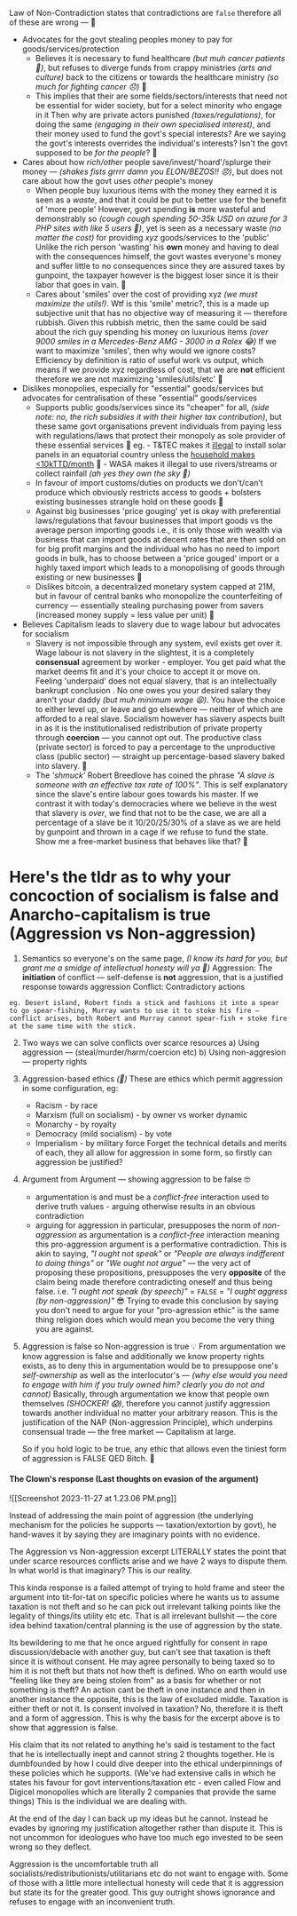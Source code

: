 Law of Non-Contradiction states that contradictions are `false` therefore all of these are wrong — 🤡

- Advocates for the govt stealing peoples money to pay for goods/services/protection
	- Believes it is necessary to fund healthcare _(but muh cancer patients 🤒)_, but refuses to diverge funds from crappy ministries _(arts and culture)_ back to the citizens or towards the healthcare ministry _(so much for fighting cancer 😞)_ 🤡
	- This implies that their are some fields/sectors/interests that need not be essential for wider society, but for a select minority who engage in it
	  Then why are private actors punished _(taxes/regulations)_, for doing the same _(engaging in their own specialised interest)_, and their money used to fund the govt's special interests? Are we saying the govt's interests overrides the individual's interests? Isn't the govt supposed to be _for the people_? 🤡
- Cares about how _rich/other_ people save/invest/'hoard'/splurge their money — _(*shakes fists* grrrr damn you ELON/BEZOS!! 😠)_, but does not care about how the govt uses _other_ people's money
	- When people buy luxurious items with the money they earned it is seen as a _waste_, and that it could be put to better use for the benefit of 'more people'
	  However, govt spending __is__ more wasteful and demonstrably so _(*cough cough* spending 50-35k USD on azure for 3 PHP sites with like 5 users 🤯)_, yet is seen as a necessary waste _(no matter the cost)_ for providing _xyz_ goods/services to the 'public'
	  Unlike the rich person 'wasting' his **own** money and having to deal with the consequences himself, the govt wastes everyone's money and suffer little to no consequences since they are assured taxes by gunpoint, the taxpayer however is the biggest loser since it is their labor that goes in vain.  🤡
	- Cares about 'smiles' over the cost of providing xyz _(we must maximize the utils!)_. Wtf is this 'smile' metric?, this is a made up subjective unit that has no objective way of measuring it — therefore rubbish. Given this rubbish metric, then the same could be said about the rich guy spending his money on luxurious items _(over 9000 smiles in a Mercedes-Benz AMG - 3000 in a Rolex 😂)_
	  If we want to maximize 'smiles', then why would we ignore costs? Efficiency by definition is ratio of useful work vs output, which means if we provide xyz regardless of cost, that we are __not__ efficient therefore we are not maximizing 'smiles/utils/etc' 🤡
- Dislikes monopolies, especially for "essential" goods/services but advocates for centralisation of these "essential" goods/services
	- Supports public goods/services since its "cheaper" for all, _(side note: no, the rich subsidies it with their higher tax contribution)_, but these same govt organisations prevent individuals from paying less with regulations/laws that protect their monopoly as sole provider of these essential services 🤡
	   eg. 
		   - T&TEC makes it [illegal](https://www.energy.gov.tt/our-business/alternative-energy/renewable-energy-electricity-generation-in-trinidad-and-tobago/) to install solar panels in an equatorial country unless the [household makes <10kTTD/month](https://ttec.co.tt/default/utilities-assistance-program) 🤪
		   - WASA makes it illegal to use rivers/streams or collect rainfall _(ah yes they own the sky 🫡)_
	- In favour of import customs/duties on products we don't/can't produce which obviously restricts access to goods + bolsters existing businesses strangle hold on these goods 🤡
	- Against big businesses 'price gouging' yet is okay with preferential laws/regulations that favour businesses that import goods vs the average person importing goods
	  i.e., it is only those with wealth via business that can import goods at decent rates that are then sold on for big profit margins and the individual who has no need to import goods in bulk, has to choose between a 'price gouged' import or a highly taxed import which leads to a monopolising of goods through existing or new businesses 🤡
	-  Dislikes bitcoin, a decentralized monetary system capped at 21M, but in favour of central banks who monopolize the counterfeiting of currency — essentially stealing purchasing power from savers (increased money supply = less value per unit) 🤡 
- Believes Capitalism leads to slavery due to wage labour but advocates for socialism
	- Slavery is not impossible through any system, evil exists get over it. 
	  Wage labour is not slavery in the slightest, it is a completely **consensual** agreement by worker - employer. You get paid what the market deems fit and it's your choice to accept it or move on. Feeling 'underpaid' does not equal slavery, that is an intellectually bankrupt conclusion . No one owes you your desired salary they aren't your daddy _(but muh minimum wage 😫)_. You have the choice to either level up, or leave and go elsewhere — neither of which are afforded to a real slave. 
	  Socialism however has slavery aspects built in as it is the institutionalised redistribution of private property through **coercion** — you cannot opt out. The productive class (private sector) is forced to pay a percentage to the unproductive class (public sector) — straight up percentage-based slavery baked into slavery. 🤡
	- The _'shmuck'_ Robert Breedlove has coined the phrase _"A slave is someone with an effective tax rate of 100%"_. This is self explanatory since the slave's entire labour goes towards his master. If we contrast it with today's democracies where we believe in the west that slavery is _over_, we find that not to be the case, we are all a percentage of a slave be it 10/20/25/30% of a slave as we are held by gunpoint and thrown in a cage if we refuse to fund the state. Show me a free-market business that behaves like that? 🤡

# Here's the tldr as to why your concoction of socialism is false and Anarcho-capitalism is true (Aggression vs Non-aggression)
1.  Semantics so everyone's on the same page, _(I know its hard for you, but grant me a smidge of intellectual honesty will ya 🥺)_
   Aggression: The **initiation** of conflict — self-defense is **not** aggression, that is a justified response towards aggression
   Conflict: Contradictory actions
```
eg. Desert island, Robert finds a stick and fashions it into a spear to go spear-fishing, Murray wants to use it to stoke his fire — conflict arises, both Robert and Murray cannot spear-fish + stoke fire at the same time with the stick.
```   
2. Two ways we can solve conflicts over scarce resources
   a) Using aggression — (steal/murder/harm/coercion etc)
   b) Using non-aggresion — property rights
3. Aggression-based ethics _(🤮)_
   These are ethics which permit aggression in some configuration, eg:
   - Racism - by race
   - Marxism (full on socialism) - by owner vs worker dynamic
   - Monarchy - by royalty
   - Democracy (mild socialism) - by vote
   - Imperialism - by military force
   Forget the technical details and merits of each, they all allow for aggression in some form, so firstly can aggression be justified?
4. Argument from Argument — showing aggression to be false 🤓
   - argumentation is and must be a _conflict-free_ interaction used to derive truth values - arguing otherwise results in an obvious contradiction
   - arguing for aggression in particular, presupposes the norm of _non-aggression_ as argumentation is a _conflict-free_ interaction meaning this pro-aggression argument is a performative contradiction. 
     This is akin to saying, _"I ought not speak"_ or _"People are always indifferent to doing things"_ or _"We ought not argue"_ — the very act of proposing these propositions, presupposes the very **opposite** of the claim being made therefore contradicting oneself and thus being false. i.e. _"I ought not speak (by speech)"_ = `FALSE` = _"I ought aggress (by non-aggression)"_  😎
     Trying to evade this conclusion by saying you don't need to argue for your "pro-agression ethic"  is the same thing religion does which would mean you become the very thing you are against.
5. Aggression is false so Non-aggression is true 💡
   From argumentation we know aggression is false and additionally we know property rights exists, as to deny this in argumentation would be to presuppose one's _self-ownership_ as well as the interlocutor's — _(why else would you need to engage with him if you truly owned him? clearly you do not and cannot)_ 
   Basically, through argumentation we know that people own themselves _(SHOCKER! 😱)_, therefore you cannot justify aggression towards another individual no matter your arbitrary reason.
   This is the justification of the NAP (Non-aggression Principle), which underpins consensual trade — the free market — Capitalism at large. 
   
   So if you hold logic to be true, any ethic that allows even the tiniest form of aggression is FALSE
   QED Bitch. 🖕 

#### The Clown's response (Last thoughts on evasion of the argument)
![[Screenshot 2023-11-27 at 1.23.06 PM.png]]

Instead of addressing the main point of aggression (the underlying mechanism for the policies he supports — taxation/extortion by govt), he hand-waves it by saying they are imaginary points with no evidence.

The Aggression vs Non-aggression excerpt LITERALLY states the point that under scarce resources conflicts arise and we have 2 ways to dispute them. In what world is that imaginary? This is our reality. 

This kinda response is a failed attempt of trying to hold frame and steer the argument into tit-for-tat on specific policies where he wants us to assume taxation is not theft and so he can pick out irrelevant talking points like the legality of things/its utility etc etc.
That is all irrelevant bullshit — the core idea behind taxation/central planning is the use of aggression by the state.

Its bewildering to me that he once argued rightfully for consent in rape discussion/debacle with another guy, but can't see that taxation is theft since it is without consent. He may agree personally to being taxed so to him it is not theft but thats not how theft is defined. Who on earth would use "feeling like they are being stolen from" as a basis for whether or not something is theft? An action cant be theft in one instance and then in another instance the opposite, this is the law of excluded middle. Taxation is either theft or not it. Is consent involved in taxation? No, therefore it is theft and a form of aggression.
This is why the basis for the excerpt above is to show that aggression is false.

His claim that its not related to anything he's said is testament to the fact that he is intellectually inept and cannot string 2 thoughts together. He is dumbfounded by how I could dive deeper into the ethical underpinnings of these policies which he supports. (We've had extensive calls in which he states his favour for govt interventions/taxation etc - even called Flow and Digicel monopolies which are literally 2 companies that provide the same things) This is the individual we are dealing with.

At the end of the day  I can back up my ideas but he cannot. Instead he evades by ignoring my justification altogether rather than dispute it. This is not uncommon for ideologues who have too much ego invested to be seen wrong so they deflect.

Aggression is the uncomfortable truth all socialists/redistributionists/utilitarians etc do not want to engage with. Some of those with a little more intellectual honesty will cede that it is aggression but state its for the greater good. This guy outright shows ignorance and refuses to engage with an inconvenient truth.


